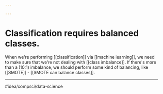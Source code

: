 ```yaml
---

---
```

# Classification requires balanced classes. 
When we're performing [[classification]] via [[machine learning]], we need to make sure that we're not dealing with [[class imbalance]]. If there's more than a (10:1) imbalance, we should perform some kind of balancing, like [[SMOTE]] - [[SMOTE can balance classes]]. 

---
#idea/compsci/data-science 